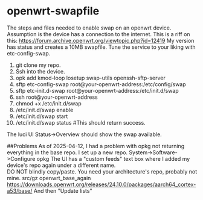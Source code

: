 # openwrt-swapfile
The steps and files needed to enable swap on an openwrt device.
Assumption is the device has a connection to the internet.
This is a riff on this: https://forum.archive.openwrt.org/viewtopic.php?id=12419
My version has status and creates a 10MB swapfile.
Tune the service to your liking with etc-config-swap.
1. git clone my repo.
2. Ssh into the device.
3. opk add kmod-loop losetup swap-utils openssh-sftp-server
4. sftp etc-config-swap root@your-openwrt-address:/etc/config/swap
5. sftp etc-init.d-swap root@your-openwrt-address:/etc/init.d/swap
6. ssh root@your-openwrt-address
7. chmod +x /etc/init.d/swap
8. /etc/init.d/swap enable
9. /etc/init.d/swap start
10. /etc/init.d/swap status  #This should return success.

The luci UI Status->Overview should show the swap available.

##Problems
As of 2025-04-12, I had a problem with opkg not returning everything in the base repo.
I set up a new repo. System->Software->Configure opkg
The UI has a "custom feeds" text box where I added my device's repo again under a different name.  
DO NOT blindly copy/paste.  You need your architecture's repo, probably not mine.
src/gz openwrt_base_again https://downloads.openwrt.org/releases/24.10.0/packages/aarch64_cortex-a53/base/
And then "Update lists"
